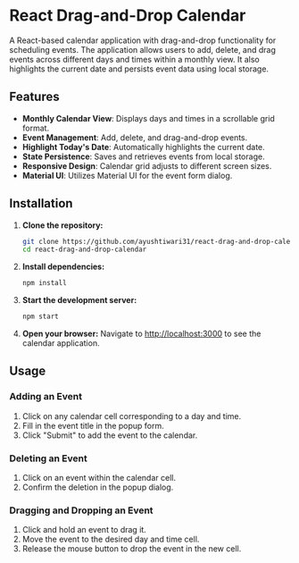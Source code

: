 # React Drag-and-Drop Calendar

A React-based calendar application with drag-and-drop functionality for scheduling events. The application allows users to add, delete, and drag events across different days and times within a monthly view. It also highlights the current date and persists event data using local storage.

## Features

- **Monthly Calendar View**: Displays days and times in a scrollable grid format.
- **Event Management**: Add, delete, and drag-and-drop events.
- **Highlight Today's Date**: Automatically highlights the current date.
- **State Persistence**: Saves and retrieves events from local storage.
- **Responsive Design**: Calendar grid adjusts to different screen sizes.
- **Material UI**: Utilizes Material UI for the event form dialog.

## Installation

1. **Clone the repository:**
   ```bash
   git clone https://github.com/ayushtiwari31/react-drag-and-drop-calendar.git
   cd react-drag-and-drop-calendar


2. **Install dependencies:**

    ```bash
    npm install
    ```

3. **Start the development server:**

    ```bash
    npm start
    ```

4. **Open your browser:**
    Navigate to [http://localhost:3000](http://localhost:3000) to see the calendar application.

## Usage

### Adding an Event

1. Click on any calendar cell corresponding to a day and time.
2. Fill in the event title in the popup form.
3. Click "Submit" to add the event to the calendar.

### Deleting an Event

1. Click on an event within the calendar cell.
2. Confirm the deletion in the popup dialog.

### Dragging and Dropping an Event

1. Click and hold an event to drag it.
2. Move the event to the desired day and time cell.
3. Release the mouse button to drop the event in the new cell.
